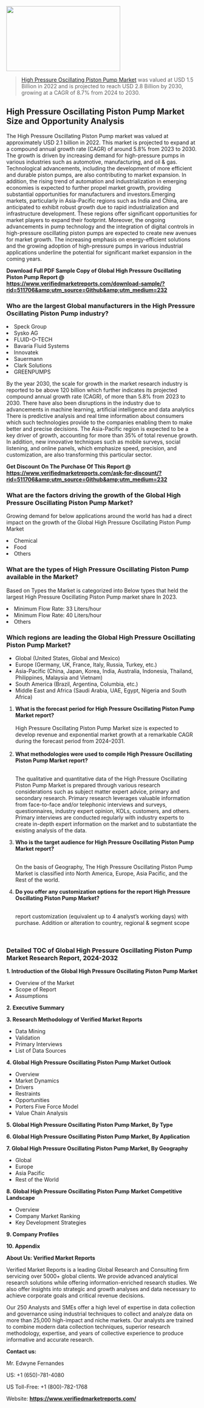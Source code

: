 
<img src="https://ffe5etoiles.com/wp-content/uploads/2024/12/MST1-300x171.png" alt="" width="300" height="171" class="alignnone size-medium wp-image-20088" /><blockquote><p><p><a href="https://www.verifiedmarketreports.com/download-sample/?rid=511706&utm_source=Github&utm_medium=232" target="_blank">High Pressure Oscillating Piston Pump Market</a> was valued at USD 1.5 Billion in 2022 and is projected to reach USD 2.8 Billion by 2030, growing at a CAGR of 8.7% from 2024 to 2030.</p></blockquote><p><h2>High Pressure Oscillating Piston Pump Market Size and Opportunity Analysis</h2>The High Pressure Oscillating Piston Pump market was valued at approximately USD 2.1 billion in 2022. This market is projected to expand at a compound annual growth rate (CAGR) of around 5.8% from 2023 to 2030. The growth is driven by increasing demand for high-pressure pumps in various industries such as automotive, manufacturing, and oil & gas. Technological advancements, including the development of more efficient and durable piston pumps, are also contributing to market expansion. In addition, the rising trend of automation and industrialization in emerging economies is expected to further propel market growth, providing substantial opportunities for manufacturers and investors.Emerging markets, particularly in Asia-Pacific regions such as India and China, are anticipated to exhibit robust growth due to rapid industrialization and infrastructure development. These regions offer significant opportunities for market players to expand their footprint. Moreover, the ongoing advancements in pump technology and the integration of digital controls in high-pressure oscillating piston pumps are expected to create new avenues for market growth. The increasing emphasis on energy-efficient solutions and the growing adoption of high-pressure pumps in various industrial applications underline the potential for significant market expansion in the coming years.</p><p class=""><strong>Download Full PDF Sample Copy of Global High Pressure Oscillating Piston Pump Report @ <a href="https://www.verifiedmarketreports.com/download-sample/?rid=511706&amp;utm_source=Github&amp;utm_medium=232" target="_blank">https://www.verifiedmarketreports.com/download-sample/?rid=511706&amp;utm_source=Github&amp;utm_medium=232</a></strong></p><h3 id="" class="">Who are the largest Global manufacturers in the High Pressure Oscillating Piston Pump industry?</h3><p><li>Speck Group</li><li> Sysko AG</li><li> FLUID-O-TECH</li><li> Bavaria Fluid Systems</li><li> Innovatek</li><li> Sauermann</li><li> Clark Solutions</li><li> GREENPUMPS</li></p><div class=""><div class="" dir="" data-message-author-role="" data-message-id="" data-message-model-slug=""><div class=""><div class=""><div class=""><div class="" dir="" data-message-author-role="" data-message-id="" data-message-model-slug=""><div class=""><div class=""><p>By the year 2030, the scale for growth in the market research industry is reported to be above 120 billion which further indicates its projected compound annual growth rate (CAGR), of more than 5.8% from 2023 to 2030. There have also been disruptions in the industry due to advancements in machine learning, artificial intelligence and data analytics There is predictive analysis and real time information about consumers which such technologies provide to the companies enabling them to make better and precise decisions. The Asia-Pacific region is expected to be a key driver of growth, accounting for more than 35% of total revenue growth. In addition, new innovative techniques such as mobile surveys, social listening, and online panels, which emphasize speed, precision, and customization, are also transforming this particular sector.</p><p><strong>Get Discount On The Purchase Of This Report @&nbsp; <a href="https://www.verifiedmarketreports.com/ask-for-discount/?rid=511706&amp;utm_source=Github&amp;utm_medium=232" target="_blank">https://www.verifiedmarketreports.com/ask-for-discount/?rid=511706&amp;utm_source=Github&amp;utm_medium=232</a></strong></p></div></div></div></div></div></div></div></div><h3 id="" class="">What are the factors driving the growth of the Global High Pressure Oscillating Piston Pump Market?</h3><p id="" class="">Growing demand for below applications around the world has had a direct impact on the growth of the Global High Pressure Oscillating Piston Pump Market</p><p id="" class=""><li>Chemical</li><li> Food</li><li> Others</li></p><h3 id="" class="">What are the types of High Pressure Oscillating Piston Pump available in the Market?</h3><p id="" class="">Based on Types the Market is categorized into Below types that held the largest High Pressure Oscillating Piston Pump market share In 2023.</p><p id="" class=""><li>Minimum Flow Rate: 33 Liters/hour</li><li> Minimum Flow Rate: 40 Liters/hour</li><li> Others</li></p><h3 id="" class="">Which regions are leading the Global High Pressure Oscillating Piston Pump Market?</h3><ul><li>Global (United States, Global and Mexico)</li><li>Europe (Germany, UK, France, Italy, Russia, Turkey, etc.)</li><li>Asia-Pacific (China, Japan, Korea, India, Australia, Indonesia, Thailand, Philippines, Malaysia and Vietnam)</li><li>South America (Brazil, Argentina, Columbia, etc.)</li><li>Middle East and Africa (Saudi Arabia, UAE, Egypt, Nigeria and South Africa)</li></ul><p><ol><li><strong>What is the forecast period for High Pressure Oscillating Piston Pump Market report?<br /></strong><br /><span data-sheets-root="1" data-sheets-value="{&quot;1&quot;:2,&quot;2&quot;:&quot;XXXX size is expected to develop revenue and exponential market growth at a remarkable CAGR during the forecast period from 2024&ndash;2030.&quot;}" data-sheets-userformat="{&quot;2&quot;:12674,&quot;4&quot;:{&quot;1&quot;:2,&quot;2&quot;:16776960},&quot;10&quot;:2,&quot;11&quot;:0,&quot;15&quot;:&quot;Arial&quot;,&quot;16&quot;:12}">High Pressure Oscillating Piston Pump Market size is expected to develop revenue and exponential market growth at a remarkable CAGR during the forecast period from 2024&ndash;2031.</span><br /><br /></li><li><strong>What methodologies were used to compile High Pressure Oscillating Piston Pump Market report?<br /><br /></strong><p>The qualitative and quantitative data of the&nbsp;High Pressure Oscillating Piston Pump Market is prepared through various research considerations such as subject matter expert advice, primary and secondary research. Primary research leverages valuable information from face-to-face and/or telephonic interviews and surveys, questionnaires, industry expert opinion, KOLs, customers, and others. Primary interviews are conducted regularly with industry experts to create in-depth expert information on the market and to substantiate the existing analysis of the data.&nbsp;</p></li><li><strong>Who is the target audience for High Pressure Oscillating Piston Pump Market report?<br /><br /></strong><p>On the basis of Geography, The&nbsp;High Pressure Oscillating Piston Pump Market is classified into North America, Europe, Asia Pacific, and the Rest of the world.</p></li><li><strong>Do you offer any customization options for the report High Pressure Oscillating Piston Pump Market?<br /><br /></strong><p>report customization (equivalent up to 4 analyst&rsquo;s working days) with purchase. Addition or alteration to country, regional &amp; segment scope</p><p>&nbsp;</p></li></ol></p><h3 id="" class="">Detailed TOC of Global High Pressure Oscillating Piston Pump Market Research Report, 2024-2032</h3><p id="" class=""><strong>1. Introduction of the Global High Pressure Oscillating Piston Pump Market</strong></p><ul><li>Overview of the Market</li><li>Scope of Report</li><li>Assumptions</li></ul><p id="" class=""><strong>2. Executive Summary</strong></p><p id="" class=""><strong>3. Research Methodology of&nbsp;Verified Market Reports</strong></p><ul><li>Data Mining</li><li>Validation</li><li>Primary Interviews</li><li>List of Data Sources</li></ul><p id="" class=""><strong>4. Global High Pressure Oscillating Piston Pump Market Outlook</strong></p><ul><li>Overview</li><li>Market Dynamics</li><li>Drivers</li><li>Restraints</li><li>Opportunities</li><li>Porters Five Force Model</li><li>Value Chain Analysis</li></ul><p id="" class=""><strong>5. Global High Pressure Oscillating Piston Pump Market, By&nbsp;Type</strong></p><p id="" class=""><strong>6. Global High Pressure Oscillating Piston Pump Market, By Application</strong></p><p id="" class=""><strong>7. Global High Pressure Oscillating Piston Pump Market, By Geography</strong></p><ul><li>Global</li><li>Europe</li><li>Asia Pacific</li><li>Rest of the World</li></ul><p id="" class=""><strong>8. Global High Pressure Oscillating Piston Pump Market Competitive Landscape</strong></p><ul><li>Overview</li><li>Company Market Ranking</li><li>Key Development Strategies</li></ul><p id="" class=""><strong>9. Company Profiles</strong></p><p id="" class=""><strong>10. Appendix</strong></p><p id="" class=""><strong>About Us: Verified Market Reports</strong></p><p id="" class="">Verified Market Reports is a leading Global Research and Consulting firm servicing over 5000+ global clients. We provide advanced analytical research solutions while offering information-enriched research studies. We also offer insights into strategic and growth analyses and data necessary to achieve corporate goals and critical revenue decisions.</p><p id="" class="">Our 250 Analysts and SMEs offer a high level of expertise in data collection and governance using industrial techniques to collect and analyze data on more than 25,000 high-impact and niche markets. Our analysts are trained to combine modern data collection techniques, superior research methodology, expertise, and years of collective experience to produce informative and accurate research.</p><p id="" class=""><strong>Contact us:</strong></p><p id="" class="">Mr. Edwyne Fernandes</p><p id="" class="">US: +1 (650)-781-4080</p><p id="" class="">US Toll-Free: +1 (800)-782-1768</p><p id="" class="">Website: <a target="" data-test-app-aware-link=""><strong>https://www.verifiedmarketreports.com/</strong></a></p>
